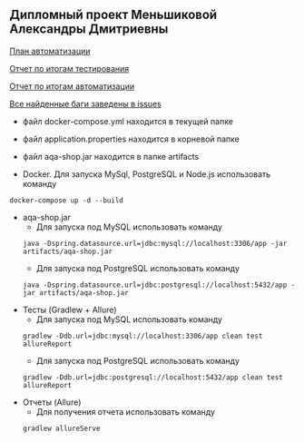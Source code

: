 ## Дипломный проект Меньшиковой Александры Дмитриевны

[План автоматизации](https://github.com/yoursalex/HomeWorkAqaDiploma/blob/master/documents/PLAN.md)

[Отчет по итогам тестирования](https://github.com/yoursalex/HomeWorkAqaDiploma/blob/master/documents/REPORT.md)

[Отчет по итогам автоматизации](https://github.com/yoursalex/HomeWorkAqaDiploma/blob/master/documents/SUMMARY.md) 

[Все найденные баги заведены в issues](https://github.com/yoursalex/HomeWorkAqaDiploma/issues) 

* файл docker-compose.yml находится в текущей папке
* файл application.properties находится в корневой папке
* файл aqa-shop.jar находится в папке artifacts 

* Docker. Для запуска MySql, PostgreSQL и Node.js использовать команду 
```
docker-compose up -d --build
```

* aqa-shop.jar 
    * Для запуска под MySQL использовать команду 
    ```
    java -Dspring.datasource.url=jdbc:mysql://localhost:3306/app -jar artifacts/aqa-shop.jar
    ```
    * Для запуска под PostgreSQL использовать команду 
    ```
    java -Dspring.datasource.url=jdbc:postgresql://localhost:5432/app -jar artifacts/aqa-shop.jar
    ```
* Тесты (Gradlew + Allure)
   * Для запуска под MySQL использовать команду 
   ```
   gradlew -Ddb.url=jdbc:mysql://localhost:3306/app clean test allureReport
   ```
   * Для запуска под PostgreSQL использовать команду 
   ```
   gradlew -Ddb.url=jdbc:postgresql://localhost:5432/app clean test allureReport
   ```
* Отчеты (Allure)
   * Для получения отчета использовать команду
   ``` 
   gradlew allureServe
   ``` 
